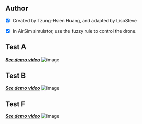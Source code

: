<h2>Author</h2>

- [x] Created by Tzung-Hsien Huang, and adapted by LisoSteve

- [x] In AirSim simulator, use the fuzzy rule to control the drone.
<h2>Test A</h2>

***[See demo video](https://drive.google.com/open?id=1oGbn28wQA_o-EyqqzDqoxLLuQZKde3WK)***
![image](https://github.com/LiaoSteve/Drone-GCS-and-AI/blob/django_app/airsim/ForAirSim_version7/Data_gif_A.gif)

<h2>Test B</h2>

***[See demo video](https://drive.google.com/open?id=1G7rWvAg8GuQ7e9GqmgrFNUia2IaKj6rS)***
![image](https://github.com/LiaoSteve/Drone-GCS-and-AI/blob/django_app/airsim/ForAirSim_version7/Data_gif_B.gif)

<h2>Test F</h2>

***[See demo video](https://drive.google.com/open?id=1KNb6ggzH0gUVQc07_ZdVgUQq8zr_T9sn)***
![image](https://github.com/LiaoSteve/Drone-GCS-and-AI/blob/django_app/airsim/ForAirSim_version7/Data_gif_F.gif)
